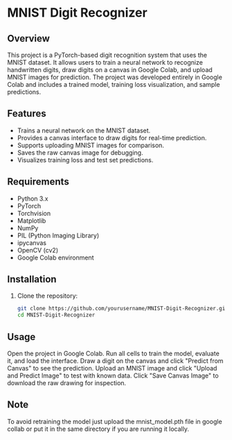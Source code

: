 # MNIST Digit Recognizer

## Overview
This project is a PyTorch-based digit recognition system that uses the MNIST dataset. It allows users to train a neural network to recognize handwritten digits, draw digits on a canvas in Google Colab, and upload MNIST images for prediction. The project was developed entirely in Google Colab and includes a trained model, training loss visualization, and sample predictions.

## Features
- Trains a neural network on the MNIST dataset.
- Provides a canvas interface to draw digits for real-time prediction.
- Supports uploading MNIST images for comparison.
- Saves the raw canvas image for debugging.
- Visualizes training loss and test set predictions.

## Requirements
- Python 3.x
- PyTorch
- Torchvision
- Matplotlib
- NumPy
- PIL (Python Imaging Library)
- ipycanvas
- OpenCV (cv2)
- Google Colab environment

## Installation
1. Clone the repository:
   ```bash
   git clone https://github.com/yourusername/MNIST-Digit-Recognizer.git
   cd MNIST-Digit-Recognizer

## Usage
Open the project in Google Colab.
Run all cells to train the model, evaluate it, and load the interface.
Draw a digit on the canvas and click "Predict from Canvas" to see the prediction.
Upload an MNIST image and click "Upload and Predict Image" to test with known data.
Click "Save Canvas Image" to download the raw drawing for inspection.

## Note
To avoid retraining the model just upload the mnist_model.pth file in google collab or put it in the same directory if you are running it locally.
